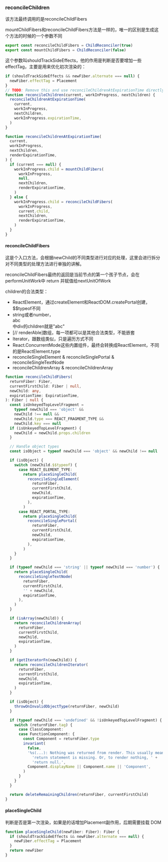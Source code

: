 ### reconcileChildren
该方法最终调用的是reconcileChildFibers

mountChildFibers和reconcileChildFibers方法是一样的，唯一的区别是生成这个方法的时候的一个参数不同

```ts
export const reconcileChildFibers = ChildReconciler(true)
export const mountChildFibers = ChildReconciler(false)
```

这个参数叫shouldTrackSideEffects，他的作用是判断是否要增加一些effectTag，主要是用来优化初次渲染的：

```ts
if (shouldTrackSideEffects && newFiber.alternate === null) {
  newFiber.effectTag = Placement
}
// TODO: Remove this and use reconcileChildrenAtExpirationTime directly.
function reconcileChildren(current, workInProgress, nextChildren) {
  reconcileChildrenAtExpirationTime(
    current,
    workInProgress,
    nextChildren,
    workInProgress.expirationTime,
  )
}

function reconcileChildrenAtExpirationTime(
  current,
  workInProgress,
  nextChildren,
  renderExpirationTime,
) {
  if (current === null) {
    workInProgress.child = mountChildFibers(
      workInProgress,
      null,
      nextChildren,
      renderExpirationTime,
    )
  } else {
    workInProgress.child = reconcileChildFibers(
      workInProgress,
      current.child,
      nextChildren,
      renderExpirationTime,
    )
  }
}
```

#### reconcileChildFibers
这是个入口方法，会根据newChild的不同类型进行对应的处理，这里会进行拆分对不同类型的处理方法进行单独的讲解。

reconcileChildFibers最终的返回是当前节点的第一个孩子节点，会在performUnitWork中 return 并赋值给nextUnitOfWork

children的合法类型：

* ReactElement，通过createElement和ReactDOM.createPortal创建，$$typeof不同
* string或者number，<div>abc</div>中div的children就是"abc"
* [// renderAble]数组，每一项都可以是其他合法类型，不能嵌套
* Iterator，跟数组类似，只是遍历方式不同
* React.ConcurrentMode这些内置组件，最终会转换成ReactElement，不同的是ReactElement.type
* reconcileSingleElement & reconcileSinglePortal & reconcileSingleTextNode
* reconcileChildrenArray & reconcileChildrenArray

```ts
function reconcileChildFibers(
  returnFiber: Fiber,
  currentFirstChild: Fiber | null,
  newChild: any,
  expirationTime: ExpirationTime,
): Fiber | null {
  const isUnkeyedTopLevelFragment =
    typeof newChild === 'object' &&
    newChild !== null &&
    newChild.type === REACT_FRAGMENT_TYPE &&
    newChild.key === null
  if (isUnkeyedTopLevelFragment) {
    newChild = newChild.props.children
  }

  // Handle object types
  const isObject = typeof newChild === 'object' && newChild !== null

  if (isObject) {
    switch (newChild.$$typeof) {
      case REACT_ELEMENT_TYPE:
        return placeSingleChild(
          reconcileSingleElement(
            returnFiber,
            currentFirstChild,
            newChild,
            expirationTime,
          ),
        )
      case REACT_PORTAL_TYPE:
        return placeSingleChild(
          reconcileSinglePortal(
            returnFiber,
            currentFirstChild,
            newChild,
            expirationTime,
          ),
        )
    }
  }

  if (typeof newChild === 'string' || typeof newChild === 'number') {
    return placeSingleChild(
      reconcileSingleTextNode(
        returnFiber,
        currentFirstChild,
        '' + newChild,
        expirationTime,
      ),
    )
  }

  if (isArray(newChild)) {
    return reconcileChildrenArray(
      returnFiber,
      currentFirstChild,
      newChild,
      expirationTime,
    )
  }

  if (getIteratorFn(newChild)) {
    return reconcileChildrenIterator(
      returnFiber,
      currentFirstChild,
      newChild,
      expirationTime,
    )
  }

  if (isObject) {
    throwOnInvalidObjectType(returnFiber, newChild)
  }

  if (typeof newChild === 'undefined' && !isUnkeyedTopLevelFragment) {
    switch (returnFiber.tag) {
      case ClassComponent:
      case FunctionComponent: {
        const Component = returnFiber.type
        invariant(
          false,
          '%s(...): Nothing was returned from render. This usually means a ' +
            'return statement is missing. Or, to render nothing, ' +
            'return null.',
          Component.displayName || Component.name || 'Component',
        )
      }
    }
  }

  return deleteRemainingChildren(returnFiber, currentFirstChild)
}
```

#### placeSingleChild
判断是否是第一次渲染，如果是的话增加Placement副作用，后期需要挂载 DOM

```ts
function placeSingleChild(newFiber: Fiber): Fiber {
  if (shouldTrackSideEffects && newFiber.alternate === null) {
    newFiber.effectTag = Placement
  }
  return newFiber
}
```